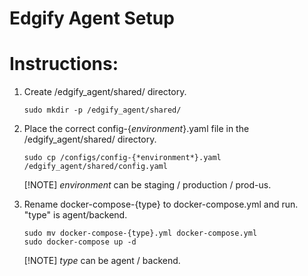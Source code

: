 # Edgify Agent Setup

# Instructions:
1. Create /edgify_agent/shared/ directory.
    ```
    sudo mkdir -p /edgify_agent/shared/
    ```
2. Place the correct config-{*environment*}.yaml file in the /edgify_agent/shared/ directory.
   
    ```
    sudo cp /configs/config-{*environment*}.yaml /edgify_agent/shared/config.yaml
    ```
    [!NOTE]
    *environment* can be staging / production / prod-us.
3. Rename docker-compose-{type} to docker-compose.yml and run.
   "type" is agent/backend.
    ```
    sudo mv docker-compose-{type}.yml docker-compose.yml
    sudo docker-compose up -d
    ```
    [!NOTE]
    *type* can be agent / backend.
